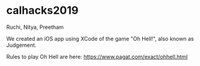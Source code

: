 # calhacks2019
Ruchi, Nitya, Preetham 

We created an iOS app using XCode of the game "Oh Hell!", also known as Judgement.

Rules to play Oh Hell are here: https://www.pagat.com/exact/ohhell.html
